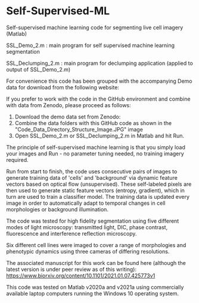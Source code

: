 # Self-Supervised-ML
Self-supervised machine learning code for segmenting live cell imagery (Matlab)

SSL_Demo_2.m : main program for self supervised machine learning segmentation

SSL_Declumping_2.m : main program for declumping application (applied to output of SSL_Demo_2.m)

For convenience this code has been grouped with the accompanying Demo data for download from the following website:

If you prefer to work with the code in the GitHub environment and combine with data from Zenodo, please proceed as follows:

1. Download the demo data set from Zenodo: 
2. Combine the data folders with this GitHub code as shown in the "Code_Data_Directory_Structure_Image.JPG" image
3. Open SSL_Demo_2.m or SSL_Declumping_2.m in Matlab and hit Run. 

The principle of self-supervised machine learning is that you simply load your images and Run - no parameter tuning needed, no training imagery required.  

Run from start to finish, the code uses consecutive pairs of images to generate training data of 'cells' and 'background' via dynamic feature vectors 
based on optical flow (unsupervised). These self-labeled pixels are then used to generate static feature vectors (entropy, gradient), 
which in turn are used to train a classifier model. The training data is updated every image in order to automatically adapt to temporal changes in cell morphologies
or background illumination.

The code was tested for high fidelity segmentation using five different modes of light microscopy: 
transmitted light, DIC, phase contrast, fluorescence and interference reflection microscopy.  

Six different cell lines were imaged to cover a range of morphologies and phenotypic dynamics using three cameras of differing resolutions.  

The associated manuscript for this work can be found here (although the latest version is under peer review as of this writing):
https://www.biorxiv.org/content/10.1101/2021.01.07.425773v1 

This code was tested on Matlab v2020a and v2021a using commercially available laptop computers running the Windows 10 operating system.

